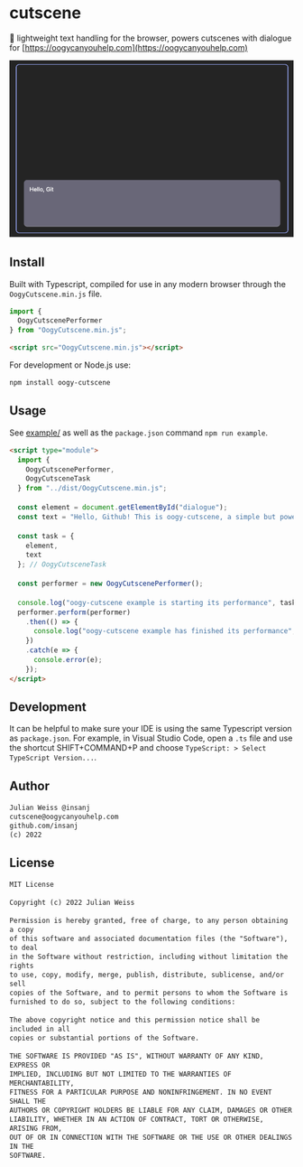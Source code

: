 
# cutscene

🎥 lightweight text handling for the browser, powers cutscenes with dialogue for [https://oogycanyouhelp.com](https://oogycanyouhelp.com)

![](example/example.gif)

## Install

Built with Typescript, compiled for use in any modern browser through the `OogyCutscene.min.js` file.

```js
import { 
  OogyCutscenePerformer
} from "OogyCutscene.min.js";
```

```html
<script src="OogyCutscene.min.js"></script>
```

For development or Node.js use:

```bash
npm install oogy-cutscene
```


## Usage

See [example/](example/) as well as the `package.json` command `npm run example`.

```html
<script type="module">
  import { 
    OogyCutscenePerformer,
    OogyCutsceneTask
  } from "../dist/OogyCutscene.min.js";

  const element = document.getElementById("dialogue");
  const text = "Hello, Github! This is oogy-cutscene, a simple but powerful tool for web-based video games.";
  
  const task = {
    element,
    text
  }; // OogyCutsceneTask

  const performer = new OogyCutscenePerformer();

  console.log("oogy-cutscene example is starting its performance", task, performer);
  performer.perform(performer)
    .then(() => {
      console.log("oogy-cutscene example has finished its performance", performer);
    })
    .catch(e => {
      console.error(e);
    });
</script>
```

## Development

It can be helpful to make sure your IDE is using the same Typescript version as `package.json`. For example, in Visual Studio Code, open a `.ts` file and use the shortcut SHIFT+COMMAND+P and choose `TypeScript: > Select TypeScript Version...`.


## Author

```
Julian Weiss @insanj
cutscene@oogycanyouhelp.com
github.com/insanj
(c) 2022
```


## License

```
MIT License

Copyright (c) 2022 Julian Weiss

Permission is hereby granted, free of charge, to any person obtaining a copy
of this software and associated documentation files (the "Software"), to deal
in the Software without restriction, including without limitation the rights
to use, copy, modify, merge, publish, distribute, sublicense, and/or sell
copies of the Software, and to permit persons to whom the Software is
furnished to do so, subject to the following conditions:

The above copyright notice and this permission notice shall be included in all
copies or substantial portions of the Software.

THE SOFTWARE IS PROVIDED "AS IS", WITHOUT WARRANTY OF ANY KIND, EXPRESS OR
IMPLIED, INCLUDING BUT NOT LIMITED TO THE WARRANTIES OF MERCHANTABILITY,
FITNESS FOR A PARTICULAR PURPOSE AND NONINFRINGEMENT. IN NO EVENT SHALL THE
AUTHORS OR COPYRIGHT HOLDERS BE LIABLE FOR ANY CLAIM, DAMAGES OR OTHER
LIABILITY, WHETHER IN AN ACTION OF CONTRACT, TORT OR OTHERWISE, ARISING FROM,
OUT OF OR IN CONNECTION WITH THE SOFTWARE OR THE USE OR OTHER DEALINGS IN THE
SOFTWARE.
```